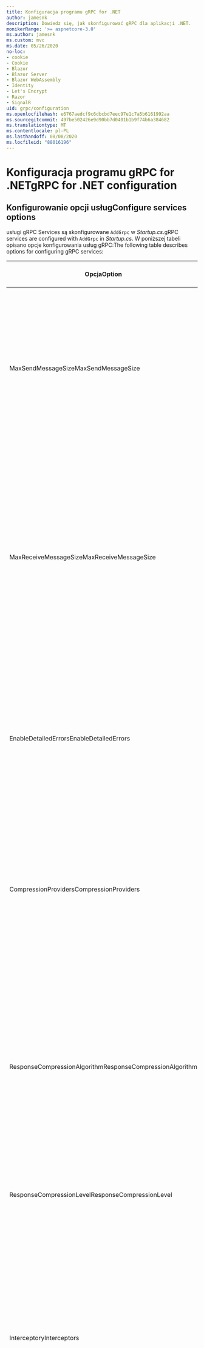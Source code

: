```yaml
---
title: Konfiguracja programu gRPC for .NET
author: jamesnk
description: Dowiedz się, jak skonfigurować gRPC dla aplikacji .NET.
monikerRange: '>= aspnetcore-3.0'
ms.author: jamesnk
ms.custom: mvc
ms.date: 05/26/2020
no-loc:
- cookie
- Cookie
- Blazor
- Blazor Server
- Blazor WebAssembly
- Identity
- Let's Encrypt
- Razor
- SignalR
uid: grpc/configuration
ms.openlocfilehash: e6767aedcf9c6dbcbd7eec97e1c7a5b6161992aa
ms.sourcegitcommit: 497be502426e9d90bb7d0401b1b9f74b6a384682
ms.translationtype: MT
ms.contentlocale: pl-PL
ms.lasthandoff: 08/08/2020
ms.locfileid: "88016196"
---
```

# <a name="grpc-for-net-configuration"></a><span data-ttu-id="3c1e7-103">Konfiguracja programu gRPC for .NET</span><span class="sxs-lookup"><span data-stu-id="3c1e7-103">gRPC for .NET configuration</span></span>

## <a name="configure-services-options"></a><span data-ttu-id="3c1e7-104">Konfigurowanie opcji usług</span><span class="sxs-lookup"><span data-stu-id="3c1e7-104">Configure services options</span></span>

<span data-ttu-id="3c1e7-105">usługi gRPC Services są skonfigurowane `AddGrpc` w *Startup.cs*.</span><span class="sxs-lookup"><span data-stu-id="3c1e7-105">gRPC services are configured with `AddGrpc` in *Startup.cs*.</span></span> <span data-ttu-id="3c1e7-106">W poniższej tabeli opisano opcje konfigurowania usług gRPC:</span><span class="sxs-lookup"><span data-stu-id="3c1e7-106">The following table describes options for configuring gRPC services:</span></span>

| <span data-ttu-id="3c1e7-107">Opcja</span><span class="sxs-lookup"><span data-stu-id="3c1e7-107">Option</span></span> | <span data-ttu-id="3c1e7-108">Wartość domyślna</span><span class="sxs-lookup"><span data-stu-id="3c1e7-108">Default Value</span></span> | <span data-ttu-id="3c1e7-109">Opis</span><span class="sxs-lookup"><span data-stu-id="3c1e7-109">Description</span></span> |
| ------ | ------------- | ----------- |
| <span data-ttu-id="3c1e7-110">MaxSendMessageSize</span><span class="sxs-lookup"><span data-stu-id="3c1e7-110">MaxSendMessageSize</span></span> | `null` | <span data-ttu-id="3c1e7-111">Maksymalny rozmiar wiadomości w bajtach, które mogą być wysyłane z serwera.</span><span class="sxs-lookup"><span data-stu-id="3c1e7-111">The maximum message size in bytes that can be sent from the server.</span></span> <span data-ttu-id="3c1e7-112">Próba wysłania komunikatu, który przekracza skonfigurowany maksymalny rozmiar komunikatu, spowoduje wyjątek.</span><span class="sxs-lookup"><span data-stu-id="3c1e7-112">Attempting to send a message that exceeds the configured maximum message size results in an exception.</span></span> <span data-ttu-id="3c1e7-113">Po ustawieniu na wartość `null` rozmiar komunikatu jest nieograniczony.</span><span class="sxs-lookup"><span data-stu-id="3c1e7-113">When set to `null`, the message size is unlimited.</span></span> |
| <span data-ttu-id="3c1e7-114">MaxReceiveMessageSize</span><span class="sxs-lookup"><span data-stu-id="3c1e7-114">MaxReceiveMessageSize</span></span> | <span data-ttu-id="3c1e7-115">4 MB</span><span class="sxs-lookup"><span data-stu-id="3c1e7-115">4 MB</span></span> | <span data-ttu-id="3c1e7-116">Maksymalny rozmiar komunikatu w bajtach, który może zostać odebrany przez serwer.</span><span class="sxs-lookup"><span data-stu-id="3c1e7-116">The maximum message size in bytes that can be received by the server.</span></span> <span data-ttu-id="3c1e7-117">Jeśli serwer odbiera komunikat, który przekracza ten limit, zgłasza wyjątek.</span><span class="sxs-lookup"><span data-stu-id="3c1e7-117">If the server receives a message that exceeds this limit, it throws an exception.</span></span> <span data-ttu-id="3c1e7-118">Zwiększenie tej wartości umożliwia serwerowi otrzymywanie większych komunikatów, ale może mieć negatywny wpływ na użycie pamięci.</span><span class="sxs-lookup"><span data-stu-id="3c1e7-118">Increasing this value allows the server to receive larger messages, but can negatively impact memory consumption.</span></span> <span data-ttu-id="3c1e7-119">Po ustawieniu na wartość `null` rozmiar komunikatu jest nieograniczony.</span><span class="sxs-lookup"><span data-stu-id="3c1e7-119">When set to `null`, the message size is unlimited.</span></span> |
| <span data-ttu-id="3c1e7-120">EnableDetailedErrors</span><span class="sxs-lookup"><span data-stu-id="3c1e7-120">EnableDetailedErrors</span></span> | `false` | <span data-ttu-id="3c1e7-121">Jeśli `true` szczegółowe komunikaty o wyjątkach są zwracane do klientów, gdy wyjątek jest zgłaszany w metodzie usługi.</span><span class="sxs-lookup"><span data-stu-id="3c1e7-121">If `true`, detailed exception messages are returned to clients when an exception is thrown in a service method.</span></span> <span data-ttu-id="3c1e7-122">Wartość domyślna to `false`.</span><span class="sxs-lookup"><span data-stu-id="3c1e7-122">The default is `false`.</span></span> <span data-ttu-id="3c1e7-123">Ustawienie `EnableDetailedErrors` , aby `true` można było wyciekować poufne informacje.</span><span class="sxs-lookup"><span data-stu-id="3c1e7-123">Setting `EnableDetailedErrors` to `true` can leak sensitive information.</span></span> |
| <span data-ttu-id="3c1e7-124">CompressionProviders</span><span class="sxs-lookup"><span data-stu-id="3c1e7-124">CompressionProviders</span></span> | <span data-ttu-id="3c1e7-125">gzip</span><span class="sxs-lookup"><span data-stu-id="3c1e7-125">gzip</span></span> | <span data-ttu-id="3c1e7-126">Kolekcja dostawców kompresji służąca do kompresowania i dekompresowania komunikatów.</span><span class="sxs-lookup"><span data-stu-id="3c1e7-126">A collection of compression providers used to compress and decompress messages.</span></span> <span data-ttu-id="3c1e7-127">Niestandardowych dostawców kompresji można utworzyć i dodać do kolekcji.</span><span class="sxs-lookup"><span data-stu-id="3c1e7-127">Custom compression providers can be created and added to the collection.</span></span> <span data-ttu-id="3c1e7-128">Domyślnie skonfigurowane dostawcy obsługują kompresję w formacie **gzip** .</span><span class="sxs-lookup"><span data-stu-id="3c1e7-128">The default configured providers support **gzip** compression.</span></span> |
| <span data-ttu-id="3c1e7-129"><span style="word-break:normal;word-wrap:normal">ResponseCompressionAlgorithm</span></span><span class="sxs-lookup"><span data-stu-id="3c1e7-129"><span style="word-break:normal;word-wrap:normal">ResponseCompressionAlgorithm</span></span></span> | `null` | <span data-ttu-id="3c1e7-130">Algorytm kompresji używany do kompresowania komunikatów wysyłanych z serwera.</span><span class="sxs-lookup"><span data-stu-id="3c1e7-130">The compression algorithm used to compress messages sent from the server.</span></span> <span data-ttu-id="3c1e7-131">Algorytm musi być zgodny z dostawcą kompresji w `CompressionProviders` .</span><span class="sxs-lookup"><span data-stu-id="3c1e7-131">The algorithm must match a compression provider in `CompressionProviders`.</span></span> <span data-ttu-id="3c1e7-132">Aby algorytm był kompresowany odpowiedzi, klient musi wskazać, że obsługuje algorytm, wysyłając go w nagłówku **GRPC-Accept-Encoding** .</span><span class="sxs-lookup"><span data-stu-id="3c1e7-132">For the algorithm to compress a response, the client must indicate it supports the algorithm by sending it in the **grpc-accept-encoding** header.</span></span> |
| <span data-ttu-id="3c1e7-133">ResponseCompressionLevel</span><span class="sxs-lookup"><span data-stu-id="3c1e7-133">ResponseCompressionLevel</span></span> | `null` | <span data-ttu-id="3c1e7-134">Poziom kompresji używany do kompresowania komunikatów wysyłanych z serwera.</span><span class="sxs-lookup"><span data-stu-id="3c1e7-134">The compress level used to compress messages sent from the server.</span></span> |
| <span data-ttu-id="3c1e7-135">Interceptory</span><span class="sxs-lookup"><span data-stu-id="3c1e7-135">Interceptors</span></span> | <span data-ttu-id="3c1e7-136">Brak</span><span class="sxs-lookup"><span data-stu-id="3c1e7-136">None</span></span> | <span data-ttu-id="3c1e7-137">Kolekcja przechwyceń, które są uruchamiane z każdym wywołaniem gRPC.</span><span class="sxs-lookup"><span data-stu-id="3c1e7-137">A collection of interceptors that are run with each gRPC call.</span></span> <span data-ttu-id="3c1e7-138">Interceptory są uruchamiane w kolejności, w jakiej zostały zarejestrowane.</span><span class="sxs-lookup"><span data-stu-id="3c1e7-138">Interceptors are run in the order they are registered.</span></span> <span data-ttu-id="3c1e7-139">Skonfigurowane globalnie Interceptory są uruchamiane przed przechwyceniami skonfigurowanymi dla jednej usługi.</span><span class="sxs-lookup"><span data-stu-id="3c1e7-139">Globally configured interceptors are run before interceptors configured for a single service.</span></span> <span data-ttu-id="3c1e7-140">Aby uzyskać więcej informacji na temat interceptorów gRPC, zobacz [GRPC Interceptory i oprogramowanie pośredniczące](xref:grpc/migration#grpc-interceptors-vs-middleware).</span><span class="sxs-lookup"><span data-stu-id="3c1e7-140">For more information about gRPC interceptors, see [gRPC Interceptors vs. Middleware](xref:grpc/migration#grpc-interceptors-vs-middleware).</span></span> |
| <span data-ttu-id="3c1e7-141">IgnoreUnknownServices</span><span class="sxs-lookup"><span data-stu-id="3c1e7-141">IgnoreUnknownServices</span></span> | `false` | <span data-ttu-id="3c1e7-142">Jeśli `true` program wywołuje nieznane usługi i metody nie zwróci stanu **niezaimplementowanego** , a żądanie przejdzie do następnego zarejestrowanego oprogramowania pośredniczącego w ASP.NET Core.</span><span class="sxs-lookup"><span data-stu-id="3c1e7-142">If `true`, calls to unknown services and methods don't return an **UNIMPLEMENTED** status, and the request passes to the next registered middleware in ASP.NET Core.</span></span> |

<span data-ttu-id="3c1e7-143">Opcje można skonfigurować dla wszystkich usług, dostarczając opcje delegata `AddGrpc` wywołania w `Startup.ConfigureServices` :</span><span class="sxs-lookup"><span data-stu-id="3c1e7-143">Options can be configured for all services by providing an options delegate to the `AddGrpc` call in `Startup.ConfigureServices`:</span></span>

[!code-csharp[](~/grpc/configuration/sample/GrcpService/Startup.cs?name=snippet)]

<span data-ttu-id="3c1e7-144">Opcje pojedynczej usługi przesłaniają opcje globalne podane w `AddGrpc` i można je skonfigurować przy użyciu `AddServiceOptions<TService>` :</span><span class="sxs-lookup"><span data-stu-id="3c1e7-144">Options for a single service override the global options provided in `AddGrpc` and can be configured using `AddServiceOptions<TService>`:</span></span>

[!code-csharp[](~/grpc/configuration/sample/GrcpService/Startup2.cs?name=snippet)]

## <a name="configure-client-options"></a><span data-ttu-id="3c1e7-145">Konfigurowanie opcji klienta</span><span class="sxs-lookup"><span data-stu-id="3c1e7-145">Configure client options</span></span>

<span data-ttu-id="3c1e7-146">Konfiguracja klienta gRPC jest ustawiona na `GrpcChannelOptions` .</span><span class="sxs-lookup"><span data-stu-id="3c1e7-146">gRPC client configuration is set on `GrpcChannelOptions`.</span></span> <span data-ttu-id="3c1e7-147">W poniższej tabeli opisano opcje konfigurowania kanałów gRPC:</span><span class="sxs-lookup"><span data-stu-id="3c1e7-147">The following table describes options for configuring gRPC channels:</span></span>

| <span data-ttu-id="3c1e7-148">Opcja</span><span class="sxs-lookup"><span data-stu-id="3c1e7-148">Option</span></span> | <span data-ttu-id="3c1e7-149">Wartość domyślna</span><span class="sxs-lookup"><span data-stu-id="3c1e7-149">Default Value</span></span> | <span data-ttu-id="3c1e7-150">Opis</span><span class="sxs-lookup"><span data-stu-id="3c1e7-150">Description</span></span> |
| ------ | ------------- | ----------- |
| <span data-ttu-id="3c1e7-151">HttpHandler</span><span class="sxs-lookup"><span data-stu-id="3c1e7-151">HttpHandler</span></span> | <span data-ttu-id="3c1e7-152">Nowe wystąpienie</span><span class="sxs-lookup"><span data-stu-id="3c1e7-152">New instance</span></span> | <span data-ttu-id="3c1e7-153">`HttpMessageHandler`Używane do wykonywania wywołań gRPC.</span><span class="sxs-lookup"><span data-stu-id="3c1e7-153">The `HttpMessageHandler` used to make gRPC calls.</span></span> <span data-ttu-id="3c1e7-154">Klienta można ustawić, aby skonfigurować niestandardowe `HttpClientHandler` lub dodać dodatkowe programy obsługi do potoku HTTP dla wywołań gRPC.</span><span class="sxs-lookup"><span data-stu-id="3c1e7-154">A client can be set to configure a custom `HttpClientHandler` or add additional handlers to the HTTP pipeline for gRPC calls.</span></span> <span data-ttu-id="3c1e7-155">Jeśli nie `HttpMessageHandler` zostanie określona, `HttpClientHandler` zostanie utworzone nowe wystąpienie dla kanału z automatycznym usuwaniem.</span><span class="sxs-lookup"><span data-stu-id="3c1e7-155">If no `HttpMessageHandler` is specified, a new `HttpClientHandler` instance is created for the channel with automatic disposal.</span></span> |
| <span data-ttu-id="3c1e7-156">HttpClient</span><span class="sxs-lookup"><span data-stu-id="3c1e7-156">HttpClient</span></span> | `null` | <span data-ttu-id="3c1e7-157">`HttpClient`Używane do wykonywania wywołań gRPC.</span><span class="sxs-lookup"><span data-stu-id="3c1e7-157">The `HttpClient` used to make gRPC calls.</span></span> <span data-ttu-id="3c1e7-158">To ustawienie jest alternatywą dla `HttpHandler` .</span><span class="sxs-lookup"><span data-stu-id="3c1e7-158">This setting is an alternative to `HttpHandler`.</span></span> |
| <span data-ttu-id="3c1e7-159">DisposeHttpClient</span><span class="sxs-lookup"><span data-stu-id="3c1e7-159">DisposeHttpClient</span></span> | `false` | <span data-ttu-id="3c1e7-160">Jeśli jest ustawiona na, `true` a `HttpMessageHandler` lub `HttpClient` jest określona, lub `HttpHandler` `HttpClient` odpowiednio, jest usuwana, gdy `GrpcChannel` zostanie usunięty.</span><span class="sxs-lookup"><span data-stu-id="3c1e7-160">If set to `true` and an `HttpMessageHandler` or `HttpClient` is specified, then either the `HttpHandler` or `HttpClient`, respectively, is disposed when the `GrpcChannel` is disposed.</span></span> |
| <span data-ttu-id="3c1e7-161">LoggerFactory</span><span class="sxs-lookup"><span data-stu-id="3c1e7-161">LoggerFactory</span></span> | `null` | <span data-ttu-id="3c1e7-162">`LoggerFactory`Używany przez klienta do rejestrowania informacji o wywołaniach gRPC.</span><span class="sxs-lookup"><span data-stu-id="3c1e7-162">The `LoggerFactory` used by the client to log information about gRPC calls.</span></span> <span data-ttu-id="3c1e7-163">`LoggerFactory`Wystąpienie może zostać rozpoznane z iniekcji zależności lub utworzone za pomocą `LoggerFactory.Create` .</span><span class="sxs-lookup"><span data-stu-id="3c1e7-163">A `LoggerFactory` instance can be resolved from dependency injection or created using `LoggerFactory.Create`.</span></span> <span data-ttu-id="3c1e7-164">Przykłady konfigurowania rejestrowania znajdują się w temacie <xref:grpc/diagnostics#grpc-client-logging> .</span><span class="sxs-lookup"><span data-stu-id="3c1e7-164">For examples of configuring logging, see <xref:grpc/diagnostics#grpc-client-logging>.</span></span> |
| <span data-ttu-id="3c1e7-165">MaxSendMessageSize</span><span class="sxs-lookup"><span data-stu-id="3c1e7-165">MaxSendMessageSize</span></span> | `null` | <span data-ttu-id="3c1e7-166">Maksymalny rozmiar wiadomości w bajtach, które mogą być wysyłane z klienta.</span><span class="sxs-lookup"><span data-stu-id="3c1e7-166">The maximum message size in bytes that can be sent from the client.</span></span> <span data-ttu-id="3c1e7-167">Próba wysłania komunikatu, który przekracza skonfigurowany maksymalny rozmiar komunikatu, spowoduje wyjątek.</span><span class="sxs-lookup"><span data-stu-id="3c1e7-167">Attempting to send a message that exceeds the configured maximum message size results in an exception.</span></span> <span data-ttu-id="3c1e7-168">Po ustawieniu na wartość `null` rozmiar komunikatu jest nieograniczony.</span><span class="sxs-lookup"><span data-stu-id="3c1e7-168">When set to `null`, the message size is unlimited.</span></span> |
| <span data-ttu-id="3c1e7-169"><span style="word-break:normal;word-wrap:normal">MaxReceiveMessageSize</span></span><span class="sxs-lookup"><span data-stu-id="3c1e7-169"><span style="word-break:normal;word-wrap:normal">MaxReceiveMessageSize</span></span></span> | <span data-ttu-id="3c1e7-170">4 MB</span><span class="sxs-lookup"><span data-stu-id="3c1e7-170">4 MB</span></span> | <span data-ttu-id="3c1e7-171">Maksymalny rozmiar komunikatu w bajtach, który może zostać odebrany przez klienta.</span><span class="sxs-lookup"><span data-stu-id="3c1e7-171">The maximum message size in bytes that can be received by the client.</span></span> <span data-ttu-id="3c1e7-172">Jeśli klient odbiera komunikat, który przekracza ten limit, zgłasza wyjątek.</span><span class="sxs-lookup"><span data-stu-id="3c1e7-172">If the client receives a message that exceeds this limit, it throws an exception.</span></span> <span data-ttu-id="3c1e7-173">Zwiększenie tej wartości umożliwia klientowi otrzymywanie większych komunikatów, ale może mieć negatywny wpływ na użycie pamięci.</span><span class="sxs-lookup"><span data-stu-id="3c1e7-173">Increasing this value allows the client to receive larger messages, but can negatively impact memory consumption.</span></span> <span data-ttu-id="3c1e7-174">Po ustawieniu na wartość `null` rozmiar komunikatu jest nieograniczony.</span><span class="sxs-lookup"><span data-stu-id="3c1e7-174">When set to `null`, the message size is unlimited.</span></span> |
| <span data-ttu-id="3c1e7-175">Poświadczenia</span><span class="sxs-lookup"><span data-stu-id="3c1e7-175">Credentials</span></span> | `null` | <span data-ttu-id="3c1e7-176">`ChannelCredentials`Wystąpienie.</span><span class="sxs-lookup"><span data-stu-id="3c1e7-176">A `ChannelCredentials` instance.</span></span> <span data-ttu-id="3c1e7-177">Poświadczenia służą do dodawania metadanych uwierzytelniania do wywołań gRPC.</span><span class="sxs-lookup"><span data-stu-id="3c1e7-177">Credentials are used to add authentication metadata to gRPC calls.</span></span> |
| <span data-ttu-id="3c1e7-178">CompressionProviders</span><span class="sxs-lookup"><span data-stu-id="3c1e7-178">CompressionProviders</span></span> | <span data-ttu-id="3c1e7-179">gzip</span><span class="sxs-lookup"><span data-stu-id="3c1e7-179">gzip</span></span> | <span data-ttu-id="3c1e7-180">Kolekcja dostawców kompresji służąca do kompresowania i dekompresowania komunikatów.</span><span class="sxs-lookup"><span data-stu-id="3c1e7-180">A collection of compression providers used to compress and decompress messages.</span></span> <span data-ttu-id="3c1e7-181">Niestandardowych dostawców kompresji można utworzyć i dodać do kolekcji.</span><span class="sxs-lookup"><span data-stu-id="3c1e7-181">Custom compression providers can be created and added to the collection.</span></span> <span data-ttu-id="3c1e7-182">Domyślnie skonfigurowane dostawcy obsługują kompresję w formacie **gzip** .</span><span class="sxs-lookup"><span data-stu-id="3c1e7-182">The default configured providers support **gzip** compression.</span></span> |

<span data-ttu-id="3c1e7-183">Następujący kod:</span><span class="sxs-lookup"><span data-stu-id="3c1e7-183">The following code:</span></span>

* <span data-ttu-id="3c1e7-184">Ustawia maksymalny rozmiar wiadomości wysyłania i odbierania w kanale.</span><span class="sxs-lookup"><span data-stu-id="3c1e7-184">Sets the maximum send and receive message size on the channel.</span></span>
* <span data-ttu-id="3c1e7-185">Tworzy klienta.</span><span class="sxs-lookup"><span data-stu-id="3c1e7-185">Creates a client.</span></span>

[!code-csharp[](~/grpc/configuration/sample/Program.cs?name=snippet&highlight=3-8)]

[!INCLUDE[](~/includes/gRPCazure.md)]

## <a name="additional-resources"></a><span data-ttu-id="3c1e7-186">Dodatkowe zasoby</span><span class="sxs-lookup"><span data-stu-id="3c1e7-186">Additional resources</span></span>

* <xref:grpc/aspnetcore>
* <xref:grpc/client>
* <xref:grpc/diagnostics>
* <xref:tutorials/grpc/grpc-start>
